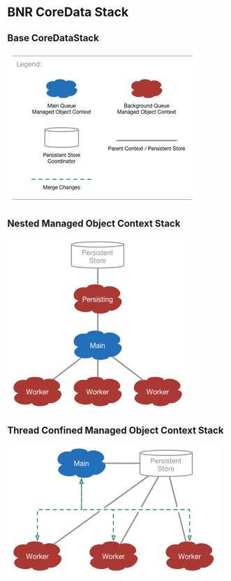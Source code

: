 # BNR CoreData Stack

## Base CoreDataStack

![Legent](./Resources/Legend.png)

## Nested Managed Object Context Stack

![Nested Managed Object Context Stack](./Resources/NestedMOC.png)

## Thread Confined Managed Object Context Stack

![Thread Confined Managed Object Context Stack](./Resources/ThreadConfined.png)
